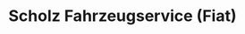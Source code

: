 ---
title: "Scholz Fahrzeugservice (Fiat)"
url: /alzenau/scholz-fahrzeugservice-fiat/
shop: Autowerkstatt
---